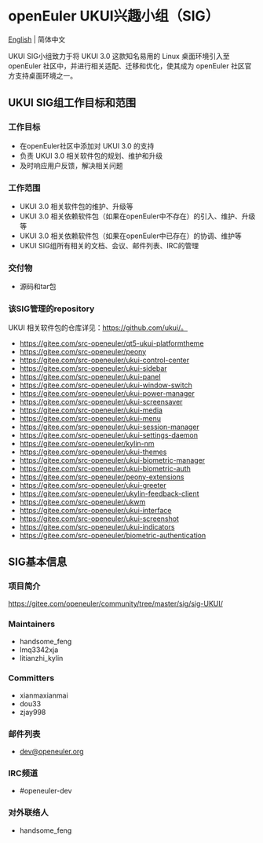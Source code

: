 # openEuler UKUI兴趣小组（SIG）
[English](./sig-UKUI.md) | 简体中文

UKUI SIG小组致力于将 UKUI 3.0 这款知名易用的 Linux 桌面环境引入至 openEuler 社区中，并进行相关适配、迁移和优化，使其成为 openEuler 社区官方支持桌面环境之一。


## UKUI SIG组工作目标和范围

### 工作目标

- 在openEuler社区中添加对 UKUI 3.0 的支持
- 负责 UKUI 3.0 相关软件包的规划、维护和升级
- 及时响应用户反馈，解决相关问题


### 工作范围

- UKUI 3.0 相关软件包的维护、升级等
- UKUI 3.0 相关依赖软件包（如果在openEuler中不存在）的引入、维护、升级等
- UKUI 3.0 相关依赖软件包（如果在openEuler中已存在）的协调、维护等
- UKUI SIG组所有相关的文档、会议、邮件列表、IRC的管理


### 交付物

- 源码和tar包


### 该SIG管理的repository

UKUI 相关软件包的仓库详见：https://github.com/ukui/。

- https://gitee.com/src-openeuler/qt5-ukui-platformtheme
- https://gitee.com/src-openeuler/peony
- https://gitee.com/src-openeuler/ukui-control-center
- https://gitee.com/src-openeuler/ukui-sidebar
- https://gitee.com/src-openeuler/ukui-panel
- https://gitee.com/src-openeuler/ukui-window-switch
- https://gitee.com/src-openeuler/ukui-power-manager
- https://gitee.com/src-openeuler/ukui-screensaver
- https://gitee.com/src-openeuler/ukui-media
- https://gitee.com/src-openeuler/ukui-menu
- https://gitee.com/src-openeuler/ukui-session-manager
- https://gitee.com/src-openeuler/ukui-settings-daemon
- https://gitee.com/src-openeuler/kylin-nm
- https://gitee.com/src-openeuler/ukui-themes
- https://gitee.com/src-openeuler/ukui-biometric-manager
- https://gitee.com/src-openeuler/ukui-biometric-auth
- https://gitee.com/src-openeuler/peony-extensions
- https://gitee.com/src-openeuler/ukui-greeter
- https://gitee.com/src-openeuler/ukylin-feedback-client
- https://gitee.com/src-openeuler/ukwm
- https://gitee.com/src-openeuler/ukui-interface
- https://gitee.com/src-openeuler/ukui-screenshot
- https://gitee.com/src-openeuler/ukui-indicators
- https://gitee.com/src-openeuler/biometric-authentication


## SIG基本信息

### 项目简介

https://gitee.com/openeuler/community/tree/master/sig/sig-UKUI/

### Maintainers
- handsome_feng
- lmq3342xja
- litianzhi_kylin

### Committers
- xianmaxianmai
- dou33
- zjay998

### 邮件列表
- dev@openeuler.org

### IRC频道
- #openeuler-dev

### 对外联络人
- handsome_feng
